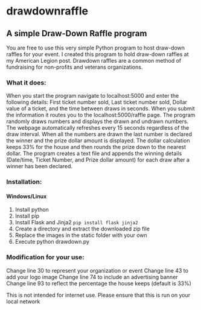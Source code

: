 # drawdownraffle
## A simple Draw-Down Raffle program

You are free to use this very simple Python program to host draw-down raffles for your event. I created this program to hold draw-down raffles at my American Legion post. Drawdown raffles are a common method of fundraising for non-profits and veterans organizations.

### What it does: 
When you start the program navigate to localhost:5000 and enter the following details: First ticket number sold, Last ticket number sold, Dollar value of a ticket, and the time between draws in seconds. When you submit the information it routes you to the localhost:5000/raffle page. The program randomly draws numbers and displays the drawn and undrawn numbers. The webpage automatically refreshes every 15 seconds regardless of the draw interval. When all the numbers are drawn the last number is declared the winner and the prize dollar amount is displayed. The dollar calculation keeps 33% for the house and then rounds the prize down to the nearest dollar. The program creates a text file and appends the winning details (Date/time, Ticket Number, and Prize dollar amount) for each draw after a winner has been declared. 

### Installation:
#### Windows/Linux
1. Install python
2. Install pip
3. Install Flask and Jinja2 ``` pip install flask jinja2 ```
4. Create a directory and extract the downloaded zip file
5. Replace the images in the static folder with your own
6. Execute python drawdown.py

### Modification for your use:
Change line 30 to represent your organization or event
Change line 43 to add your logo image
Change line 74 to include an advertising banner
Change line 93 to reflect the percentage the house keeps (default is 33%)

This is not intended for internet use. Please ensure that this is run on your local network
